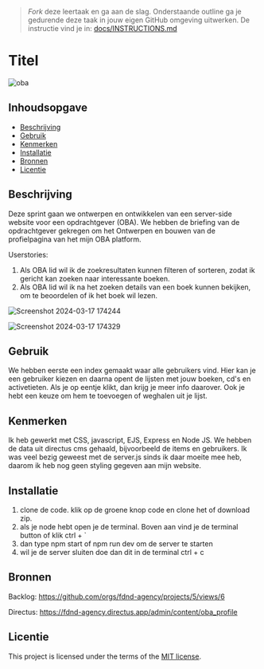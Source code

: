 > _Fork_ deze leertaak en ga aan de slag. Onderstaande outline ga je gedurende deze taak in jouw eigen GitHub omgeving uitwerken. De instructie vind je in: [docs/INSTRUCTIONS.md](docs/INSTRUCTIONS.md)

# Titel
<!-- Geef je project een titel en schrijf in één zin wat het is -->
![oba](https://github.com/Abeeryu/server-side-rendering-server-side-website/assets/144008500/717a6d94-eab1-4f4a-bb9a-46237737c0ed)

## Inhoudsopgave

  * [Beschrijving](#beschrijving)
  * [Gebruik](#gebruik)
  * [Kenmerken](#kenmerken)
  * [Installatie](#installatie)
  * [Bronnen](#bronnen)
  * [Licentie](#licentie)

## Beschrijving
<!-- In de Beschrijving staat kort beschreven wat voor project het is en wat je hebt gemaakt -->
<!-- Voeg een mooie poster visual toe 📸 -->
<!-- Voeg een link toe naar Github Pages 🌐-->

Deze sprint gaan we ontwerpen en ontwikkelen van een server-side website voor een opdrachtgever (OBA). We hebben de briefing van de opdrachtgever gekregen om het Ontwerpen en bouwen van de profielpagina van het mijn OBA platform.

Userstories:

1. Als OBA lid wil ik de zoekresultaten kunnen filteren of sorteren, zodat ik gericht kan zoeken naar interessante boeken.
2. Als OBA lid wil ik na het zoeken details van een boek kunnen bekijken, om te beoordelen of ik het boek wil lezen.

![Screenshot 2024-03-17 174244](https://github.com/Abeeryu/server-side-rendering-server-side-website/assets/144008500/46f6891b-0c2a-4510-8894-ddf10fdf1326)

![Screenshot 2024-03-17 174329](https://github.com/Abeeryu/server-side-rendering-server-side-website/assets/144008500/0546e9c2-47d9-4ab0-a39a-6afe20c4793f)

## Gebruik
<!--Bij Gebruik staat hoe je project er uit ziet, hoe het werkt en wat je er mee kan. -->

We hebben eerste een index gemaakt waar alle gebruikers vind. Hier kan je een gebruiker kiezen en daarna opent de lijsten met jouw boeken, cd's en activetieten. Als je op eentje klikt, dan krijg je meer info daarover. Ook je hebt een keuze om hem te toevoegen of weghalen uit je lijst.

## Kenmerken
<!-- Bij Kenmerken staat welke technieken zijn gebruikt en hoe. Wat is de HTML structuur? Wat zijn de belangrijkste dingen in CSS? Wat is er met Javascript gedaan en hoe? Misschien heb je een framwork of library gebruikt? -->

Ik heb gewerkt met CSS, javascript, EJS, Express en Node JS.
We hebben de data uit directus cms gehaald, bijvoorbeeld de items en gebruikers.
Ik was veel bezig geweest met de server.js sinds ik daar moeite mee heb, daarom ik heb nog geen styling gegeven aan mijn website.

## Installatie
<!-- Bij Instalatie staat hoe een andere developer aan jouw repo kan werken -->

1. clone de code. klik op de groene knop code en clone het of download zip.
2. als je node hebt open je de terminal. Boven aan vind je de terminal button of klik ctrl + `
3. dan type npm start of npm run dev om de server te starten
4. wil je de server sluiten doe dan dit in de terminal ctrl + c

## Bronnen

Backlog: https://github.com/orgs/fdnd-agency/projects/5/views/6

Directus: https://fdnd-agency.directus.app/admin/content/oba_profile

## Licentie

This project is licensed under the terms of the [MIT license](./LICENSE).
